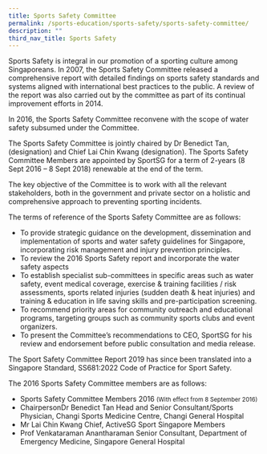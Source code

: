 ```yaml
---
title: Sports Safety Committee
permalink: /sports-education/sports-safety/sports-safety-committee/
description: ""
third_nav_title: Sports Safety
---
```

Sports Safety is integral in our promotion of a sporting culture among Singaporeans. In 2007, the Sports Safety Committee released a comprehensive report with detailed findings on sports safety standards and systems aligned with international best practices to the public. A review of the report was also carried out by the committee as part of its continual improvement efforts in 2014.

In 2016, the Sports Safety Committee reconvene with the scope of water safety subsumed under the Committee.

The Sports Safety Committee is jointly chaired by Dr Benedict Tan, (designation) and Chief Lai Chin Kwang (designation). The Sports Safety Committee Members are appointed by SportSG for a term of 2-years (8 Sept 2016 – 8 Sept 2018) renewable at the end of the term. 

The key objective of the Committee is to work with all the relevant stakeholders, both in the government and private sector on a holistic and comprehensive approach to preventing sporting incidents. 

The terms of reference of the Sports Safety Committee are as follows:  

*   To provide strategic guidance on the development, dissemination and implementation of sports and water safety guidelines for Singapore, incorporating risk management and injury prevention principles.
*   To review the 2016 Sports Safety report and incorporate the water safety aspects
*   To establish specialist sub-committees in specific areas such as water safety, event medical coverage, exercise & training facilities / risk assessments, sports related injuries (sudden death & heat injuries) and training & education in life saving skills and pre-participation screening.
*   To recommend priority areas for community outreach and educational programs, targeting groups such as community sports clubs and event organizers.
*   To present the Committee’s recommendations to CEO, SportSG for his review and endorsement before public consultation and media release.

The Sport Safety Committee Report 2019 has since been translated into a Singapore Standard, SS681:2022 Code of Practice for Sport Safety.

The 2016 Sports Safety Committee members are as follows: 
* Sports Safety Committee Members 2016 <small>(With effect from 8 September 2016)</small>
* ChairpersonDr Benedict Tan Head and Senior Consultant/Sports Physician, Changi Sports Medicine Centre, Changi General Hospital
* Mr Lai Chin Kwang Chief, ActiveSG Sport Singapore Members
* Prof Venkataraman Anantharaman Senior Consultant, Department of Emergency Medicine, Singapore General Hospital
